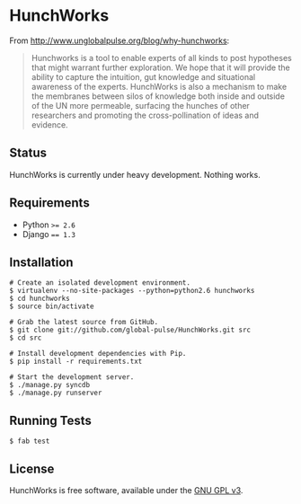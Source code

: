 HunchWorks
==========

From http://www.unglobalpulse.org/blog/why-hunchworks:

> Hunchworks is a tool to enable experts of all kinds to post hypotheses that might warrant further exploration. We hope that it will provide the ability to capture the intuition, gut knowledge and situational awareness of the experts. HunchWorks is also a mechanism to make the membranes between silos of knowledge both inside and outside of the UN more permeable, surfacing the hunches of other researchers and promoting the cross-pollination of ideas and evidence.



Status
------

HunchWorks is currently under heavy development. Nothing works.


Requirements
------------

* Python `>= 2.6`
* Django `== 1.3`


Installation
------------

    # Create an isolated development environment.
    $ virtualenv --no-site-packages --python=python2.6 hunchworks
    $ cd hunchworks
    $ source bin/activate

    # Grab the latest source from GitHub.
    $ git clone git://github.com/global-pulse/HunchWorks.git src
    $ cd src

    # Install development dependencies with Pip.
    $ pip install -r requirements.txt

    # Start the development server.
    $ ./manage.py syncdb
    $ ./manage.py runserver


Running Tests
-------------

    $ fab test


License
-------

HunchWorks is free software, available under the [GNU GPL v3](http://www.gnu.org/licenses/gpl-3.0.txt).